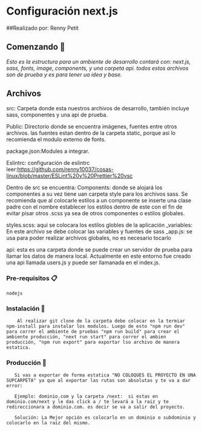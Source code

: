 # Configuración next.js

##Realizado por: Renny Petit

## Comenzando 🚀

_Esto es la estructura para un ambiente de desarrollo contará con: next.js, sass, fonts, image, components, y una carpeta api. todos estos archivos son de prueba y es para tener ua idea y base._

## Archivos

src: Carpeta donde esta nuestros archivos de desarrollo, también incluye sass, componentes y una api de prueba.

Public: Directorio donde se encuentra imágenes, fuentes entre otros archivos. las fuentes estan dentro de la carpeta static, porque así lo recomienda el modulo externo de fonts.

package.json:Modules a integrar.

Eslintrc: configuración de eslintrc leer:https://github.com/renny10037/cosas-linux/blob/master/ESLint%20y%20Prettier%20vsc

Dentro de src se encuentra:
Components: donde se alojará los componentes a su vez tiene uan carpeta style para los archivos sass. Se recomienda que al colocarle estilos a un componente se inserte una clase padre con el nombre establecer los estilos dentro de este con el fin de evitar pisar otros .scss ya sea de otros componentes o estilos globales.

styles.scss: aqui se colocara los estilos globles de la aplicación
\_variables: En este archivo se debe colocar las variables y fuentes de sass
\_app.js: se usa para poder realizar archivos globales, no es necesario tocarlo

api: esta es una carpeta donde se puede crear un servidor de prueba para llamar los datos de manera local. Actualmente en este entorno fue creado una api llamada users.js y puede ser llamanada en el index.js.

### Pre-requisitos 📋

```
nodejs
```

### Instalación 🔧

```
    Al realizar git clone de la carpeta debe colocar en la termiar npm-install para instalar los modulos. Luego de esto "npm run dev" para correr el ambiente de pruebas "npm run build" para crear el ambiente producción, "next run start" para correr el ambien producción, "npm run export" para exportar lso archivo de manera estatica.
```

### Producción 🔧

```
   Si vas a exportar de forma estatica "NO COLOQUES EL PROYECTO EN UNA SUPCARPETA" ya que al exportar las rutas son absolutas y te va a dar error:

   Ejemplo: dominio.com y la carpeta /next:  si estas en dominio.com/next y le das click a / te levará a la raiz y te redireccionara a dominio.com. es decir se va a salir del proyecto.

   Solución: La Mejor opción es colocarlo en un dominio o subdominio y colocarlo en la raiz del mismo.
```
